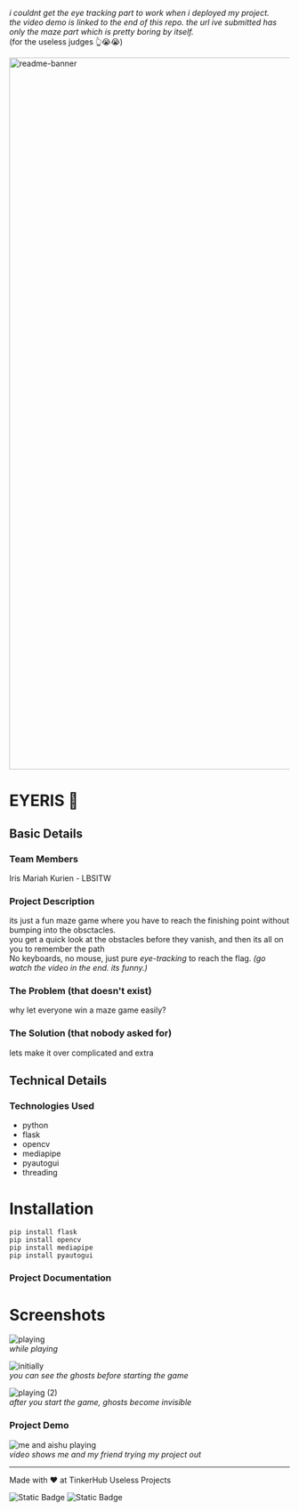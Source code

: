 *i couldnt get the eye tracking part to work when i deployed my project. <br/>
the video demo is linked to the end of this repo. the url ive submitted has only the maze part which is pretty boring by itself.* <br/>
(for the useless judges 👆😭😭)

<img width="1280" alt="readme-banner" src="https://github.com/user-attachments/assets/35332e92-44cb-425b-9dff-27bcf1023c6c">

# EYERIS 🎯

## Basic Details

### Team Members
Iris Mariah Kurien - LBSITW
  
### Project Description
its just a fun maze game where you have to reach the finishing point without bumping into the obsctacles.<br/>
you get a quick look at the obstacles before they vanish, and then its all on you to remember the path<br/> 
No keyboards, no mouse, just pure *eye-tracking* to reach the flag.
*(go watch the video in the end. its funny.)*

### The Problem (that doesn't exist)
why let everyone win a maze game easily? 

### The Solution (that nobody asked for)
lets make it over complicated and extra

## Technical Details
### Technologies Used
- python
- flask
- opencv
- mediapipe
- pyautogui
- threading

# Installation
```
pip install flask
pip install opencv
pip install mediapipe
pip install pyautogui
```

### Project Documentation
# Screenshots
![playing](https://github.com/user-attachments/assets/3db48a2f-886c-4b84-87e0-1dfaa5a23b4f)<br/>
*while playing*

![initially](https://github.com/user-attachments/assets/b0c01034-592b-4725-9d0c-62e983c7dc97) <br/>
*you can see the ghosts before starting the game*

![playing (2)](https://github.com/user-attachments/assets/f7026231-d0c0-4186-9f30-b0918f1feaf4)<br/>
*after you start the game, ghosts become invisible*

### Project Demo
![me and aishu playing](https://github.com/user-attachments/assets/368d2eda-ae8a-4483-b990-9775354bb83e)<br/>
*video shows me and my friend trying my project out*

---
Made with ❤️ at TinkerHub Useless Projects 

![Static Badge](https://img.shields.io/badge/TinkerHub-24?color=%23000000&link=https%3A%2F%2Fwww.tinkerhub.org%2F)
![Static Badge](https://img.shields.io/badge/UselessProject--24-24?link=https%3A%2F%2Fwww.tinkerhub.org%2Fevents%2FQ2Q1TQKX6Q%2FUseless%2520Projects)



